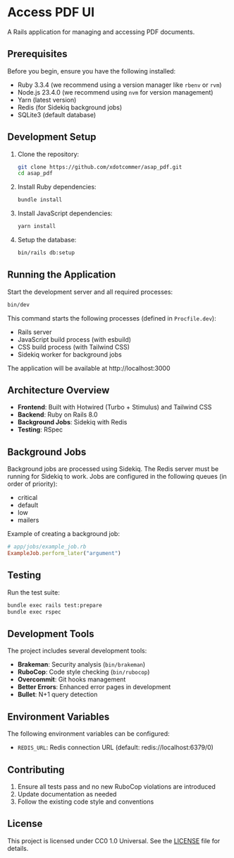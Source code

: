 # Access PDF UI

A Rails application for managing and accessing PDF documents.

## Prerequisites

Before you begin, ensure you have the following installed:

* Ruby 3.3.4 (we recommend using a version manager like `rbenv` or `rvm`)
* Node.js 23.4.0 (we recommend using `nvm` for version management)
* Yarn (latest version)
* Redis (for Sidekiq background jobs)
* SQLite3 (default database)

## Development Setup

1. Clone the repository:
   ```bash
   git clone https://github.com/xdotcommer/asap_pdf.git
   cd asap_pdf
   ```

2. Install Ruby dependencies:
   ```bash
   bundle install
   ```

3. Install JavaScript dependencies:
   ```bash
   yarn install
   ```

4. Setup the database:
   ```bash
   bin/rails db:setup
   ```

## Running the Application

Start the development server and all required processes:
```bash
bin/dev
```

This command starts the following processes (defined in `Procfile.dev`):
- Rails server
- JavaScript build process (with esbuild)
- CSS build process (with Tailwind CSS)
- Sidekiq worker for background jobs

The application will be available at http://localhost:3000

## Architecture Overview

- **Frontend**: Built with Hotwired (Turbo + Stimulus) and Tailwind CSS
- **Backend**: Ruby on Rails 8.0
- **Background Jobs**: Sidekiq with Redis
- **Testing**: RSpec

## Background Jobs

Background jobs are processed using Sidekiq. The Redis server must be running for Sidekiq to work. Jobs are configured in the following queues (in order of priority):
- critical
- default
- low
- mailers

Example of creating a background job:
```ruby
# app/jobs/example_job.rb
ExampleJob.perform_later("argument")
```

## Testing

Run the test suite:
```bash
bundle exec rails test:prepare
bundle exec rspec
```

## Development Tools

The project includes several development tools:

- **Brakeman**: Security analysis (`bin/brakeman`)
- **RuboCop**: Code style checking (`bin/rubocop`)
- **Overcommit**: Git hooks management
- **Better Errors**: Enhanced error pages in development
- **Bullet**: N+1 query detection

## Environment Variables

The following environment variables can be configured:

- `REDIS_URL`: Redis connection URL (default: redis://localhost:6379/0)

## Contributing

1. Ensure all tests pass and no new RuboCop violations are introduced
2. Update documentation as needed
3. Follow the existing code style and conventions

## License

This project is licensed under CC0 1.0 Universal. See the [LICENSE](LICENSE) file for details.
